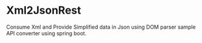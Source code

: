 # Xml2JsonRest
Consume Xml and Provide Simplified data in Json using DOM parser sample API converter using spring boot.

